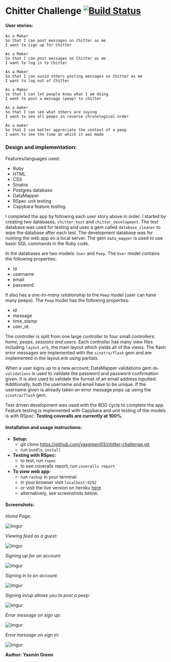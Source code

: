 # Chitter Challenge [![Build Status](https://travis-ci.org/makersacademy/chitter-challenge.svg?branch=master)](https://travis-ci.org/makersacademy/chitter-challenge)

#### User stories:
```
As a Maker
So that I can post messages on Chitter as me
I want to sign up for Chitter

As a Maker
So that I can post messages on Chitter as me
I want to log in to Chitter

As a Maker
So that I can avoid others posting messages on Chitter as me
I want to log out of Chitter

As a Maker
So that I can let people know what I am doing  
I want to post a message (peep) to chitter

As a maker
So that I can see what others are saying  
I want to see all peeps in reverse chronological order

As a maker
So that I can better appreciate the context of a peep
I want to see the time at which it was made
```

### Design and implementation:
Features/languages used:
* Ruby
* HTML                        
* CSS
* Sinatra
* Postgres database
* DataMapper
* RSpec unit testing
* Capybara feature testing.

I completed the app by following each user story above in order. I started by creating two databases, `chitter_test` and `chitter_development`. The test database was used for testing and uses a gem called `database_cleaner` to wipe the database after each test. The development database was for running the web app on a local server. The gem `data_mapper` is used to use basic SQL commands in the Ruby code.

In the databases are two models: `User` and `Peep`. The `User` model contains the following properties:
* id
* username
* email
* password.

It also has a *one-to-many relationship* to the `Peep` model (user can have many peeps). The `Peep` model has the following properties:
* id
* message
* time_stamp
* user_id.

The controller is split from one large controller to four small controllers: *home, peeps, sessions and users*. Each controller has many view files including `layout.erb`, the main layout which yields all of the views. The flash error messages are implemented with the `sinatra/flash` gem and are implemented in the layout.erb using partials.

When a user signs up to a new account, DataMapper validations gem `dm-validations` is used to validate the password and password confirmation given. It is also used to validate the format of an email address inputted. Additionally, both the username and email have to be unique. If the username given is already taken an error message pops up using the `sinatra/flash` gem.


Test driven development was used with the BDD cycle to complete the app. Feature testing is implemented with Capybara and unit testing of the models is with RSpec.
**Testing coveralls are currently at 100%.**

#### Installation and usage instructions:

* **Setup:**
  * git clone https://github.com/yasgreen93/chitter-challenge.git
  * run `bundle install`
* **Testing with RSpec:**
  * to test, run `rspec`
  * to see coveralls report, run `coveralls report`
* **To view web app:**
  * run `rackup` in your terminal
  * in your browser visit `localhost:9292`
  * or visit the live version on heroku [here](https://chitter-better-than-twitter.herokuapp.com/)
  * alternatively, see screenshots below.

#### Screenshots:

*Home Page:*

![Imgur](http://i.imgur.com/QYLnI0s.jpg)


*Viewing feed as a guest:*

![Imgur](http://i.imgur.com/ogDJHbm.jpg)


*Signing up for an account:*

![Imgur](http://i.imgur.com/1tJMbHD.jpg)


*Signing in to an account:*

![Imgur](http://i.imgur.com/DRd9I11.jpg)


*Signing in/up allows you to post a peep:*

![Imgur](http://i.imgur.com/BulpYYg.jpg)


*Error message on sign up:*

![Imgur](http://i.imgur.com/CwkNPTK.jpg)


*Error message on sign in:*

![Imgur](http://i.imgur.com/rl67etA.jpg)




**Author: Yasmin Green**

